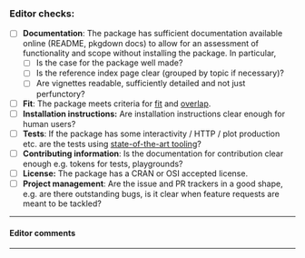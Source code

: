 ### Editor checks:

- [ ] **Documentation**: The package has sufficient documentation available online (README, pkgdown docs) to allow for an assessment of functionality and scope without installing the package. In particular,
    - [ ] Is the case for the package well made?
    - [ ] Is the reference index page clear (grouped by topic if necessary)?
    - [ ] Are vignettes readable, sufficiently detailed and not just perfunctory?
- [ ] **Fit**: The package meets criteria for [fit](https://devguide.ropensci.org/policies.html#package-categories) and [overlap](https://devguide.ropensci.org/policies.html#overlap).
- [ ] **Installation instructions:** Are installation instructions clear enough for human users?
- [ ] **Tests**: If the package has some interactivity / HTTP / plot production etc. are the tests using [state-of-the-art tooling](https://devguide.ropensci.org/building.html#testing)?
- [ ] **Contributing information**: Is the documentation for contribution clear enough e.g. tokens for tests, playgrounds?
- [ ] **License:** The package has a CRAN or OSI accepted license.
- [ ] **Project management**: Are the issue and PR trackers in a good shape, e.g. are there outstanding bugs, is it clear when feature requests are meant to be tackled?
---

#### Editor comments

---

